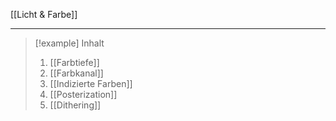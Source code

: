 [[Licht & Farbe]]

---

> [!example] Inhalt
>
> 1. [[Farbtiefe]]
> 2. [[Farbkanal]]
> 3. [[Indizierte Farben]]
> 4. [[Posterization]]
> 5. [[Dithering]]
